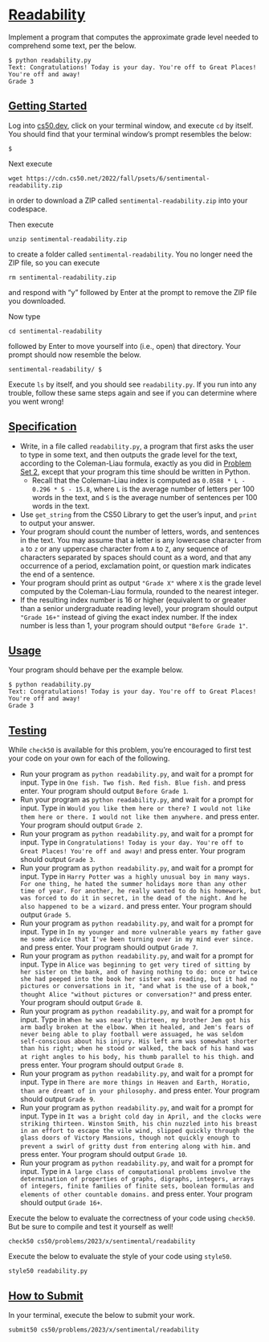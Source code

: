 # [Readability](#readability)

Implement a program that computes the approximate grade level needed to
comprehend some text, per the below.

``` highlight
$ python readability.py
Text: Congratulations! Today is your day. You're off to Great Places! You're off and away!
Grade 3
```

## [Getting Started](#getting-started)

Log into [cs50.dev](https://cs50.dev/), click on your terminal window,
and execute `cd` by itself. You should find that your terminal window’s
prompt resembles the below:

``` highlight
$
```

Next execute

``` highlight
wget https://cdn.cs50.net/2022/fall/psets/6/sentimental-readability.zip
```

in order to download a ZIP called `sentimental-readability.zip` into
your codespace.

Then execute

``` highlight
unzip sentimental-readability.zip
```

to create a folder called `sentimental-readability`. You no longer need
the ZIP file, so you can execute

``` highlight
rm sentimental-readability.zip
```

and respond with “y” followed by Enter at the prompt to remove the ZIP
file you downloaded.

Now type

``` highlight
cd sentimental-readability
```

followed by Enter to move yourself into (i.e., open) that directory.
Your prompt should now resemble the below.

``` highlight
sentimental-readability/ $
```

Execute `ls` by itself, and you should see `readability.py`. If you run
into any trouble, follow these same steps again and see if you can
determine where you went wrong!

## [Specification](#specification)

- Write, in a file called `readability.py`, a program that first asks
  the user to type in some text, and then outputs the grade level for
  the text, according to the Coleman-Liau formula, exactly as you did in
  [Problem Set 2](../../2/), except that your program this time should
  be written in Python.
  - Recall that the Coleman-Liau index is computed as
    `0.0588 * L - 0.296 * S - 15.8`, where `L` is the average number of
    letters per 100 words in the text, and `S` is the average number of
    sentences per 100 words in the text.
- Use `get_string` from the CS50 Library to get the user’s input, and
  `print` to output your answer.
- Your program should count the number of letters, words, and sentences
  in the text. You may assume that a letter is any lowercase character
  from `a` to `z` or any uppercase character from `A` to `Z`, any
  sequence of characters separated by spaces should count as a word, and
  that any occurrence of a period, exclamation point, or question mark
  indicates the end of a sentence.
- Your program should print as output `"Grade X"` where `X` is the grade
  level computed by the Coleman-Liau formula, rounded to the nearest
  integer.
- If the resulting index number is 16 or higher (equivalent to or
  greater than a senior undergraduate reading level), your program
  should output `"Grade 16+"` instead of giving the exact index number.
  If the index number is less than 1, your program should output
  `"Before Grade 1"`.

## [Usage](#usage)

Your program should behave per the example below.

``` highlight
$ python readability.py
Text: Congratulations! Today is your day. You're off to Great Places! You're off and away!
Grade 3
```

## [Testing](#testing)

While `check50` is available for this problem, you’re encouraged to
first test your code on your own for each of the following.

- Run your program as `python readability.py`, and wait for a prompt for
  input. Type in `One fish. Two fish. Red fish. Blue fish.` and press
  enter. Your program should output `Before Grade 1`.
- Run your program as `python readability.py`, and wait for a prompt for
  input. Type in
  `Would you like them here or there? I would not like them here or there. I would not like them anywhere.`
  and press enter. Your program should output `Grade 2`.
- Run your program as `python readability.py`, and wait for a prompt for
  input. Type in
  `Congratulations! Today is your day. You're off to Great Places! You're off and away!`
  and press enter. Your program should output `Grade 3`.
- Run your program as `python readability.py`, and wait for a prompt for
  input. Type in
  `Harry Potter was a highly unusual boy in many ways. For one thing, he hated the summer holidays more than any other time of year. For another, he really wanted to do his homework, but was forced to do it in secret, in the dead of the night. And he also happened to be a wizard.`
  and press enter. Your program should output `Grade 5`.
- Run your program as `python readability.py`, and wait for a prompt for
  input. Type in
  `In my younger and more vulnerable years my father gave me some advice that I've been turning over in my mind ever since.`
  and press enter. Your program should output `Grade 7`.
- Run your program as `python readability.py`, and wait for a prompt for
  input. Type in
  `Alice was beginning to get very tired of sitting by her sister on the bank, and of having nothing to do: once or twice she had peeped into the book her sister was reading, but it had no pictures or conversations in it, "and what is the use of a book," thought Alice "without pictures or conversation?"`
  and press enter. Your program should output `Grade 8`.
- Run your program as `python readability.py`, and wait for a prompt for
  input. Type in
  `When he was nearly thirteen, my brother Jem got his arm badly broken at the elbow. When it healed, and Jem's fears of never being able to play football were assuaged, he was seldom self-conscious about his injury. His left arm was somewhat shorter than his right; when he stood or walked, the back of his hand was at right angles to his body, his thumb parallel to his thigh.`
  and press enter. Your program should output `Grade 8`.
- Run your program as `python readability.py`, and wait for a prompt for
  input. Type in
  `There are more things in Heaven and Earth, Horatio, than are dreamt of in your philosophy.`
  and press enter. Your program should output `Grade 9`.
- Run your program as `python readability.py`, and wait for a prompt for
  input. Type in
  `It was a bright cold day in April, and the clocks were striking thirteen. Winston Smith, his chin nuzzled into his breast in an effort to escape the vile wind, slipped quickly through the glass doors of Victory Mansions, though not quickly enough to prevent a swirl of gritty dust from entering along with him.`
  and press enter. Your program should output `Grade 10`.
- Run your program as `python readability.py`, and wait for a prompt for
  input. Type in
  `A large class of computational problems involve the determination of properties of graphs, digraphs, integers, arrays of integers, finite families of finite sets, boolean formulas and elements of other countable domains.`
  and press enter. Your program should output `Grade 16+`.

Execute the below to evaluate the correctness of your code using
`check50`. But be sure to compile and test it yourself as well!

``` highlight
check50 cs50/problems/2023/x/sentimental/readability
```

Execute the below to evaluate the style of your code using `style50`.

``` highlight
style50 readability.py
```

## [How to Submit](#how-to-submit)

In your terminal, execute the below to submit your work.

``` highlight
submit50 cs50/problems/2023/x/sentimental/readability
```
